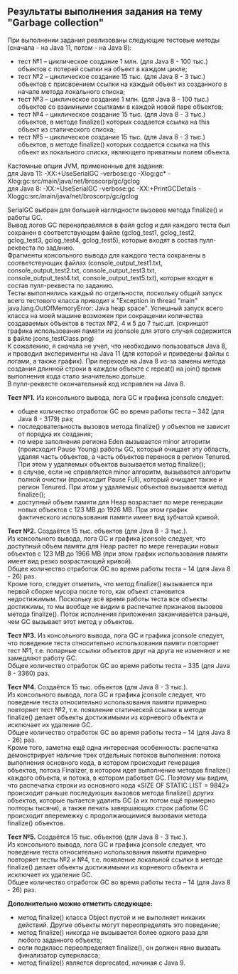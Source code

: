 ## Результаты выполнения задания на тему "Garbage collection"

При выполнении задания реализованы следующие тестовые методы (сначала - на Java 11, потом - на Java 8):  
- тест №1 – циклическое создание 1 млн. (для Java 8 - 100 тыс.) объектов с потерей ссылки на объект в каждом цикле;  
- тест №2 – циклическое создание 15 тыс. (для Java 8 - 3 тыс.) объектов с присвоением ссылки на каждый объект из созданного в начале метода локального списка;  
- тест №3 – циклическое создание 1 млн. (для Java 8 - 100 тыс.) объектов со взаимными ссылками в каждой новой паре объектов;  
- тест №4 – циклическое создание 15 тыс. (для Java 8 - 3 тыс.) объектов, в методе finalize() которых создается ссылка на this объект из статического списка;  
- тест №5 – циклическое создание 15 тыс. (для Java 8 - 3 тыс.) объектов, в методе finalize() которых создается ссылка на this объект из локального списка, являющего приватным полем объекта.  
  
Кастомные опции JVM, примененные для задания:  
для Java 11: -XX:+UseSerialGC -verbose:gc -Xlog:gc* -Xlog:gc:src/main/java/net/broscorp/gc/gclog  
для Java 8: -XX:+UseSerialGC -verbose:gc -XX:+PrintGCDetails -Xloggc:src/main/java/net/broscorp/gc/gclog  

SerialGC выбран для большей наглядности вызовов метода finalize() и работы GC.  
Вывод логов GC перенаправлялся в файл gclog и для каждого теста был сохранен в соответствующем файле (gclog_test1, gclog_test2, gclog_test3, gclog_test4, gclog_test5), которые входят в состав пулл-реквеста по заданию.  
Фрагменты консольного вывода для каждого теста сохранены в соответствующих файлах (console_output_test1.txt, console_output_test2.txt, console_output_test3.txt, console_output_test4.txt, console_output_test5.txt), которые входят в состав пулл-реквеста по заданию.  
Тесты выполнялись каждый по отдельности, поскольку общий запуск всего тестового класса приводит к "Exception in thread "main" java.lang.OutOfMemoryError: Java heap space". Успешный запуск всего класса на моей машине возможен при сокращении количества создаваемых объектов в тестах №2, 4 и 5 до 7 тыс.шт. (скриншот графика использования памяти из jconsole для этого случая содержится в файле jcons_testClass.png)  
К сожалению, я сначала не учел, что необходимо пользоваться Java 8, и проводил эксперименты на Java 11 (для которой и приведены файлы с логами, а также график). При переходе на Java 8 из-за замены метода создания длинной строки в каждом объекте с repeat() на join() время выполнения кода стало значительно дольше.  
В пулл-реквесте окончательный код исправлен на Java 8.

**Тест №1.** Из консольного вывода, лога GC и графика jconsole следует:
- общее количество отработок GC во время работы теста – 342 (для Java 8 - 3179) раз;
- последовательность вызовов метода finalize() у объектов не зависит от порядка их создания;
- по мере заполнения региона Eden вызывается minor алгоритм (происходит Pause Young) работы GC, который очищает эту область, удаляя часть объектов, а часть объектов перенося в регион Tenured. При этом у удаляемых объектов вызывается метод finalize();
- в случае, если не справляется minor алгоритм, вызывается алгоритм полной очистки (происходит Pause Full), который очищает также и регион Tenured. При этом у удаляемых объектов вызывается метод finalize();
- доступный объем памяти для Heap возрастает по мере генерации новых объектов с 123 MB до 1926 MB. При этом график фактического использования памяти имеет вид зубчатой кривой.  

**Тест №2.** Создаётся 15 тыс. объектов (для Java 8 - 3 тыс.).  
Из консольного вывода, лога GC и графика jconsole следует, что доступный объем памяти для Heap растет по мере генерации новых объектов с 123 MB до 1966 MB (при этом график использования памяти имеет вид резко возрастающей кривой).  
Общее количество отработок GC во время работы теста – 14 (для Java 8 - 26) раз.  
Кроме того, следует отметить, что метод finalize() вызывается при первой сборке мусора после того, как объект становится недостижимым. Поскольку всё время работы теста все объекты достижимы, то мы вообще не видим в распечатке признаков вызовов метода finalize(). Поток исполнения приложения заканчивается раньше, чем GC вызывает этот метод у объектов.  

**Тест №3.** Из консольного вывода, лога GC и графика jconsole следует, что поведение теста относительно использования памяти повторяет тест №1, т.е. попарные ссылки объектов друг на друга не изменяют и не замедляют работу GC.  
Общее количество отработок GC во время работы теста – 335 (для Java 8 - 3360) раз.  

**Тест №4.** Создаётся 15 тыс. объектов (для Java 8 - 3 тыс.).  
Из консольного вывода, лога GC и графика jconsole следует, что поведение теста относительно использования памяти примерно повторяет тест №2, т.е. появление статической ссылки в методе finalize() делает объекты достижимыми из корневого объекта и исключает их удаление GC.  
Общее количество отработок GC во время работы теста – 14 (для Java 8 - 26) раз.  
Кроме того, заметна ещё одна интересная особенность: распечатка демонстрирует наличие трех отдельных потоков выполнения: потока выполнения основного кода, в котором происходит генерация объектов, потока Finalizer, в котором идет выполнение методов finalize() каждого объекта, и потока, в котором работает GC. Поэтому мы видим, что распечатка строки из основного кода «SIZE OF STATIC LIST = 9842» происходит раньше последующих вызовов метода finalize() других объектов, которые пытается удалить GC (а их потом ещё примерно полторы тысячи), а также печать завершающих строк работы GC происходит вперемежку с продолжающимися вызовами метода finalize() объектов.  

**Тест №5.** Создаётся 15 тыс. объектов (для Java 8 - 3 тыс.).  
Из консольного вывода, лога GC и графика jconsole следует, что поведение теста относительно использования памяти примерно повторяет тесты №2 и №4, т.е. появление локальной ссылки в методе finalize() делает объекты достижимыми из корневого объекта и исключает их удаление GC.  
Общее количество отработок GC во время работы теста – 14 (для Java 8 - 26) раз.

**Дополнительно можно отметить следующее:**
- метод finalize() класса Object пустой и не выполняет никаких действий. Другие объекты могут переопределять это поведение;  
- метод finalize() никогда не вызывается более одного раза для любого заданного объекта;  
- если подкласс переопределяет finalize(), он должен явно вызвать финализатор суперкласса;
- метод finalize() является deprecated, начиная с Java 9.